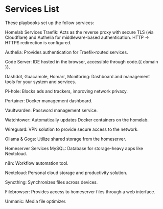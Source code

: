 # Services List

These playbooks set up the follow services:

Homelab Services
Traefik: Acts as the reverse proxy with secure TLS (via Cloudflare) and Authelia for middleware-based authentication. HTTP → HTTPS redirection is configured.

Authelia: Provides authentication for Traefik-routed services.

Code Server: IDE hosted in the browser, accessible through code.{{ domain }}.

Dashdot, Guacamole, Homarr, Monitoring: Dashboard and management tools for your system and services.

Pi-hole: Blocks ads and trackers, improving network privacy.

Portainer: Docker management dashboard.

Vaultwarden: Password management service.

Watchtower: Automatically updates Docker containers on the homelab.

Wireguard: VPN solution to provide secure access to the network.

Ollama & Gogs: Utilize shared storage from the homeserver.

Homeserver Services
MySQL: Database for storage-heavy apps like Nextcloud.

n8n: Workflow automation tool.

Nextcloud: Personal cloud storage and productivity solution.

Syncthing: Synchronizes files across devices.

Filebrowser: Provides access to homeserver files through a web interface.

Unmanic: Media file optimizer.